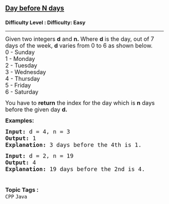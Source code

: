 <h2><a href="https://www.geeksforgeeks.org/problems/days-before-n-days/1?page=2&category=Java&sortBy=submissions">Day before N days</a></h2><h3>Difficulty Level : Difficulty: Easy</h3><hr><div class="problems_problem_content__Xm_eO"><p><span style="font-size: 18px;">Given two integers <strong>d</strong> and <strong>n.&nbsp;</strong>Where <strong>d</strong> is the day, out of 7 days of the week, <strong>d</strong> varies from 0 to 6 as shown below.<br></span><span style="font-size: 18px;">0 - Sunday<br></span><span style="font-size: 18px;">1 -&nbsp;Monday<br></span><span style="font-size: 18px;">2 -&nbsp;Tuesday<br></span><span style="font-size: 18px;">3 -&nbsp;Wednesday<br></span><span style="font-size: 18px;">4 -&nbsp;Thursday<br></span><span style="font-size: 18px;">5 - Friday<br></span><span style="font-size: 18px;">6 - Saturday</span></p>
<p><span style="font-size: 18px;">You have to <strong>return</strong> the index for the day which is <strong>n</strong>&nbsp;days before the given day&nbsp;<strong>d.</strong></span></p>
<p><span style="font-size: 18px;"><strong>Examples:</strong><strong> </strong></span></p>
<pre><span style="font-size: 18px;"><strong>Input: </strong>d = 4, n = 3
<strong>Output: </strong>1
<strong>Explanation: </strong>3 days before the 4th is 1.</span></pre>
<pre><span style="font-size: 18px;"><strong>Input: </strong>d = 2, n = 19
<strong>Output: </strong>4
<strong>Explanation: </strong>19 days before the 2nd is 4.</span><span style="font-size: 18px;"><br></span></pre></div><br><p><span style=font-size:18px><strong>Topic Tags : </strong><br><code>CPP</code>&nbsp;<code>Java</code>&nbsp;